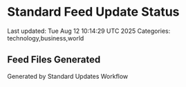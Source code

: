 # Standard Feed Update Status
Last updated: Tue Aug 12 10:14:29 UTC 2025
Categories: technology,business,world

## Feed Files Generated

Generated by Standard Updates Workflow
